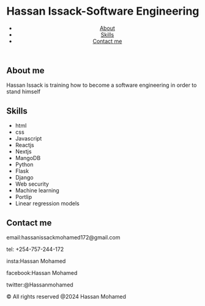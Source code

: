 <!DOCTYPE html>
<html>
    <head>
        <title>Hassan Issack</title>
    </head>
    <body>
        <header>
            <h1>Hassan Issack-Software Engineering</h1>
            <nav>
                <ul>
                    <li><a href="#about">About</a></li>
                    <li><a href="#skills">Skills</a></li>
                    <li><a href="#contact me">Contact me</a></li>
                </ul>
            </nav>
        </header>
        <main>
            <section id="about">
                <h2>About me</h2>
                <p>Hassan Issack is training how to become a software engineering in order to stand himself</p>
            </section>
            <section id="skills">
                <h2>Skills</h2>
                <ul>
                    <li>html</li>
                    <li>css</li>
                    <li>Javascript</li>
                    <li>Reactjs</li>
                    <li>Nextjs</li>
                    <li>MangoDB</li>
                    <li>Python</li>
                    <li>Flask</li>
                    <li>Django</li>
                    <li>Web security</li>
                    <li>Machine learning</li>
                    <li>Portlip</li>
                    <li>Linear regression models</li>
                </ul>
            </section>
            <section id="Contact me">
                <h2>Contact me</h2>
                <p>email:hassanissackmohamed172@gmail.com</p>
                <p>tel: +254-757-244-172</p>
                <p>insta:Hassan Mohamed</p>
                <p>facebook:Hassan Mohamed</p>
                <p>twitter:@Hassanmohamed</p>
            </section>
        </main>
    </body>
    <footer>
        <p>&copy; All rights reserved @2024 Hassan Mohamed</p>
    </footer>  
    
</html>

